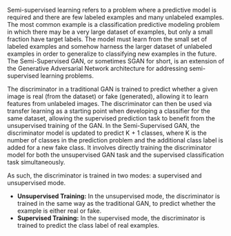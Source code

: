 Semi-supervised learning refers to a problem where a predictive model is required and there
are few labeled examples and many unlabeled examples. The most common example is a
classification predictive modeling problem in which there may be a very large dataset of
examples, but only a small fraction have target labels. The model must learn from the small
set of labeled examples and somehow harness the larger dataset of unlabeled examples in
order to generalize to classifying new examples in the future. The Semi-Supervised GAN, or
sometimes SGAN for short, is an extension of the Generative Adversarial Network architecture
for addressing semi-supervised learning problems.

The discriminator in a traditional GAN is trained to predict whether a given image is real
(from the dataset) or fake (generated), allowing it to learn features from unlabeled images.
The discriminator can then be used via transfer learning as a starting point when developing
a classifier for the same dataset, allowing the supervised prediction task to benefit from the
unsupervised training of the GAN. In the Semi-Supervised GAN, the discriminator model is
updated to predict K + 1 classes, where K is the number of classes in the prediction problem
and the additional class label is added for a new fake class. It involves directly training the
discriminator model for both the unsupervised GAN task and the supervised classification task
simultaneously.

As such, the discriminator is trained in two modes: a supervised and unsupervised mode.
- **Unsupervised Training:** In the unsupervised mode, the discriminator is trained in the
same way as the traditional GAN, to predict whether the example is either real or fake.
- **Supervised Training:** In the supervised mode, the discriminator is trained to predict
the class label of real examples.